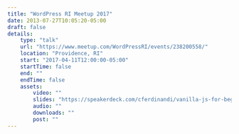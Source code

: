 ```yaml
---
title: "WordPress RI Meetup 2017"
date: 2013-07-27T10:05:20-05:00
draft: false
details:
    type: "talk"
    url: "https://www.meetup.com/WordPressRI/events/238200558/"
    location: "Providence, RI"
    start: "2017-04-11T12:00:00-05:00"
    startTime: false
    end: ""
    endTime: false
    assets:
        video: ""
        slides: "https://speakerdeck.com/cferdinandi/vanilla-js-for-beginners"
        audio: ""
        downloads: ""
        post: ""
---
```


